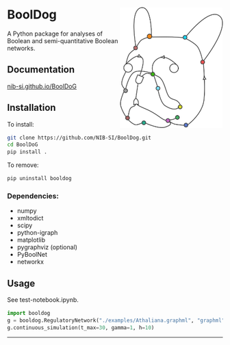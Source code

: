 # BoolDog <img src="docs/figures/logo.png" raw=true alt="BoolDoG icon"  width="240" align="right" >

A Python package for analyses of Boolean and semi-quantitative Boolean networks.

## Documentation

[nib-si.github.io/BoolDoG](https://nib-si.github.io/BoolDog)

## Installation

To install:

```bash
git clone https://github.com/NIB-SI/BoolDog.git
cd BoolDoG
pip install .
```

To remove:

```bash
pip uninstall booldog
```

### Dependencies:

* numpy
* xmltodict
* scipy
* python-igraph
* matplotlib
* pygraphviz (optional)
* PyBoolNet
* networkx

## Usage

See test-notebook.ipynb.

```python
import booldog
g = booldog.RegulatoryNetwork("./examples/Athaliana.graphml", "graphml")
g.continuous_simulation(t_max=30, gamma=1, h=10)
```

---



